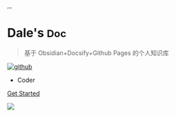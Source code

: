 <!-- _coverpage.md -->

<img src="_media/icon.png" alt="logo" style="zoom:25%;" />

# Dale's <small>Doc</small>

> 基于 Obsidian+Docsify+Github Pages 的个人知识库

[![github](https://img.shields.io/badge/github-babeltower-brightgreen.svg)](https://github.com/BabelTower/notes) 

- Coder

[Get Started](README.md)

<!-- 背景图片 -->

![](https://tva1.sinaimg.cn/large/008i3skNgy1gy7f61nwdsj31hc0u0k0t.jpg)